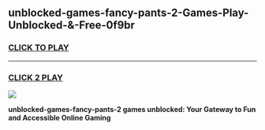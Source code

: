 
## unblocked-games-fancy-pants-2-Games-Play-Unblocked-&-Free-0f9br
<h3>
<a href="https://premium76.site?title=unblocked-games-fancy-pants-2&ref=24A">CLICK TO PLAY</a></h3>
<hr>

<h3>
<a href="https://premium76.site?title=unblocked-games-fancy-pants-2&ref=24A">CLICK 2 PLAY</a>
  
</h3>

<a href="https://premium76.site?title=unblocked-games-fancy-pants-2&ref=24A"><img src="https://clearcache.store/games.png"></a>


**unblocked-games-fancy-pants-2 games unblocked: Your Gateway to Fun and Accessible Online Gaming**
